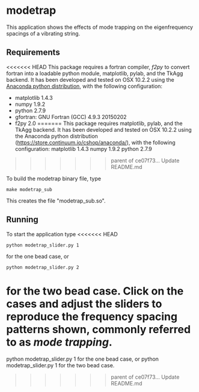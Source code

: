 # modetrap
This application shows the effects of mode trapping on the eigenfrequency spacings of a vibrating string.

## Requirements

<<<<<<< HEAD
This package requires a fortran compiler, *f2py* to convert fortran into a loadable python module, matplotlib, pylab, and the TkAgg backend. It has been developed and tested on OSX 10.2.2 using the [Anaconda python distribution](https://store.continuum.io/cshop/anaconda/), with the following configuration:
- matplotlib 1.4.3
- numpy 1.9.2
- python 2.7.9
- gfortran: GNU Fortran (GCC) 4.9.3 20150202
- f2py 2.0
=======
This package requires matplotlib, pylab, and the TkAgg backend. It has been developed and tested on OSX 10.2.2 using the Anaconda python distribution (https://store.continuum.io/cshop/anaconda/), with the following configuration:
matplotlib 1.4.3
numpy 1.9.2
python 2.7.9
>>>>>>> parent of ce07f73... Update README.md

To build the modetrap binary file, type

    make modetrap_sub

This creates the file "modetrap_sub.so". 

## Running

To start the application type 
<<<<<<< HEAD

    python modetrap_slider.py 1

for the one bead case, or 

    python modetrap_slider.py 2

for the two bead case. Click on the cases and adjust the sliders to reproduce the frequency spacing patterns shown, commonly referred to as _mode trapping_.
=======
python modetrap_slider.py 1
for the one bead case, or 
python modetrap_slider.py 1
for the two bead case.
>>>>>>> parent of ce07f73... Update README.md
